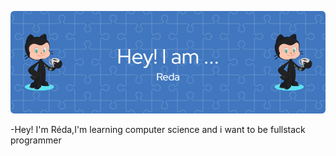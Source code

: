 ![Hey !I'm Réda ](https://github.com/Reda21-eng/Reda21-eng/blob/main/github-header-image.png?raw=true)


-Hey! I'm Réda,I'm learning computer science and i want to be fullstack programmer
<!---


Reda21-eng/Reda21-eng is a ✨ special ✨ repository because its `README.md` (this file) appears on your GitHub profile.
You can click the Preview link to take a look at your changes.
--->
